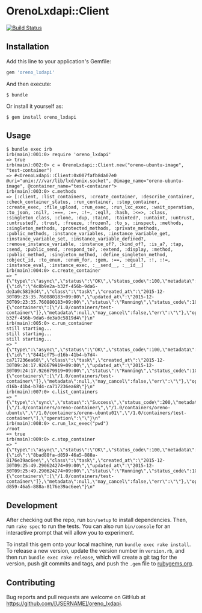 # OrenoLxdapi::Client
[![Build Status](https://travis-ci.org/inokappa/oreno_lxdapi.svg)](https://travis-ci.org/inokappa/oreno_lxdapi)

## Installation

Add this line to your application's Gemfile:

```ruby
gem 'oreno_lxdapi'
```

And then execute:

    $ bundle

Or install it yourself as:

    $ gem install oreno_lxdapi

## Usage

```
$ bundle exec irb
irb(main):001:0> require 'oreno_lxdapi'
=> true
irb(main):002:0> c = OrenoLxdapi::Client.new("oreno-ubuntu-image", "test-container")                                                                                          
=> #<OrenoLxdapi::Client:0x007fafb8da07e0 @uri="unix:///var/lib/lxd/unix.socket", @image_name="oreno-ubuntu-image", @container_name="test-container">
irb(main):003:0> c.methods
=> [:client, :list_containers, :create_container, :describe_container, :check_container_status, :run_container, :stop_container, :create_exec, :file_upload, :run_exec, :run_lxc_exec, :wait_operation, :to_json, :nil?, :===, :=~, :!~, :eql?, :hash, :<=>, :class, :singleton_class, :clone, :dup, :taint, :tainted?, :untaint, :untrust, :untrusted?, :trust, :freeze, :frozen?, :to_s, :inspect, :methods, :singleton_methods, :protected_methods, :private_methods, :public_methods, :instance_variables, :instance_variable_get, :instance_variable_set, :instance_variable_defined?, :remove_instance_variable, :instance_of?, :kind_of?, :is_a?, :tap, :send, :public_send, :respond_to?, :extend, :display, :method, :public_method, :singleton_method, :define_singleton_method, :object_id, :to_enum, :enum_for, :gem, :==, :equal?, :!, :!=, :instance_eval, :instance_exec, :__send__, :__id__]
irb(main):004:0> c.create_container
=> "{\"type\":\"async\",\"status\":\"OK\",\"status_code\":100,\"metadata\":{\"id\":\"4c8b9e2a-b32f-456b-9da6-de3a0c5819d4\",\"class\":\"task\",\"created_at\":\"2015-12-30T09:23:35.760880183+09:00\",\"updated_at\":\"2015-12-30T09:23:35.760880183+09:00\",\"status\":\"Running\",\"status_code\":103,\"resources\":{\"containers\":[\"/1.0/containers/test-container\"]},\"metadata\":null,\"may_cancel\":false,\"err\":\"\"},\"operation\":\"/1.0/operations/4c8b9e2a-b32f-456b-9da6-de3a0c5819d4\"}\n"
irb(main):005:0> c.run_container
still starting...
still starting...
still starting...
=> "{\"type\":\"async\",\"status\":\"OK\",\"status_code\":100,\"metadata\":{\"id\":\"8441cf75-d16b-41b4-b7d4-ca717236ea68\",\"class\":\"task\",\"created_at\":\"2015-12-30T09:24:17.926679919+09:00\",\"updated_at\":\"2015-12-30T09:24:17.926679919+09:00\",\"status\":\"Running\",\"status_code\":103,\"resources\":{\"containers\":[\"/1.0/containers/test-container\"]},\"metadata\":null,\"may_cancel\":false,\"err\":\"\"},\"operation\":\"/1.0/operations/8441cf75-d16b-41b4-b7d4-ca717236ea68\"}\n"
irb(main):007:0> c.list_containers
=> "{\"type\":\"sync\",\"status\":\"Success\",\"status_code\":200,\"metadata\":[\"/1.0/containers/oreno-container\",\"/1.0/containers/oreno-ubuntu\",\"/1.0/containers/oreno-ubuntu01\",\"/1.0/containers/test-container\"],\"operation\":\"\"}\n"
irb(main):008:0> c.run_lxc_exec("pwd")
/root
=> true
irb(main):009:0> c.stop_container
=> "{\"type\":\"async\",\"status\":\"OK\",\"status_code\":100,\"metadata\":{\"id\":\"8bad88fa-d859-46a5-888a-8176e39ac6ee\",\"class\":\"task\",\"created_at\":\"2015-12-30T09:25:49.290624274+09:00\",\"updated_at\":\"2015-12-30T09:25:49.290624274+09:00\",\"status\":\"Running\",\"status_code\":103,\"resources\":{\"containers\":[\"/1.0/containers/test-container\"]},\"metadata\":null,\"may_cancel\":false,\"err\":\"\"},\"operation\":\"/1.0/operations/8bad88fa-d859-46a5-888a-8176e39ac6ee\"}\n"
```

## Development

After checking out the repo, run `bin/setup` to install dependencies. Then, run `rake spec` to run the tests. You can also run `bin/console` for an interactive prompt that will allow you to experiment.

To install this gem onto your local machine, run `bundle exec rake install`. To release a new version, update the version number in `version.rb`, and then run `bundle exec rake release`, which will create a git tag for the version, push git commits and tags, and push the `.gem` file to [rubygems.org](https://rubygems.org).

## Contributing

Bug reports and pull requests are welcome on GitHub at https://github.com/[USERNAME]/oreno_lxdapi.

